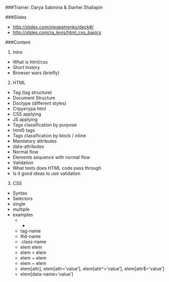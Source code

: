###Trainer: Darya Sabinina & Siarhei Shaliapin 

###Slides
  - http://slides.com/olegpetrenko/deck#/
  - http://slides.com/ra_levis/html_css_basics

###Content
1. Intro
  - What is html/css
  - Short history
  - Browser wars (briefly)

2. HTML
  - Tag (tag structure)
  - Document Structure
  - Doctype (different styles)
  - Структура html
  - CSS applying
  - JS applying
  - Tags classification by purpose
  - html5 tags
  - Tags classification by block / inline
  - Mandatory attributes
  - data-attributes
  - Normal flow
  - Elements sequence with normal flow
  - Validation
  - What tests does HTML code pass through
  - Is it good ideas to use validation

3. CSS
  - Syntax
  - Selectors
  - single
  - multiple
  - examples
      - *
      - tag-name
      - #id-name
      - .class-name
      - elem elem
      - elem > elem
      - elem + elem
      - elem ~ elem
      - elem[attr], elem[attr=’value’], elem[attr^=’value’], elem[attr$=’value’]
      - elem[data-name=’value’]